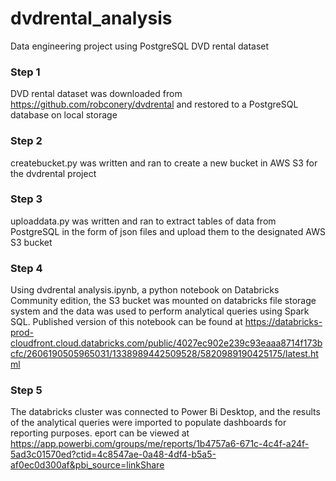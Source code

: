 # dvdrental_analysis
Data engineering project using PostgreSQL DVD rental dataset 

### Step 1
DVD rental dataset was downloaded from https://github.com/robconery/dvdrental and restored to a PostgreSQL database on local storage



### Step 2
createbucket.py was written and ran to create a new bucket in AWS S3 for the dvdrental project



### Step 3 
uploaddata.py was written and ran to extract tables of data from PostgreSQL in the form of json files and upload them to the designated AWS S3 bucket



### Step 4
Using dvdrental analysis.ipynb, a python notebook  on Databricks Community edition, the S3 bucket was mounted on databricks file storage system and the data was used to perform analytical queries using Spark SQL. Published version of this notebook can be found at https://databricks-prod-cloudfront.cloud.databricks.com/public/4027ec902e239c93eaaa8714f173bcfc/2606190505965031/1338989442509528/5820989190425175/latest.html  



### Step 5
The databricks cluster was connected to Power Bi Desktop, and the results of the analytical queries were imported to populate dashboards for reporting purposes. eport can be viewed at https://app.powerbi.com/groups/me/reports/1b4757a6-671c-4c4f-a24f-5ad3c01570ed?ctid=4c8547ae-0a48-4df4-b5a5-af0ec0d300af&pbi_source=linkShare 

